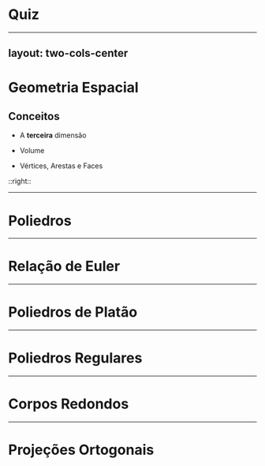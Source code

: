 # Quiz

<Quiz questionsNumber=2 />

---
layout: two-cols-center
---

# Geometria Espacial

## Conceitos

<v-clicks>

- A **terceira** dimensão

- Volume

- Vértices, Arestas e Faces

</v-clicks>

::right::

<Solids />

---

# Poliedros

---

# Relação de Euler

---

# Poliedros de Platão

<PlatonicSolids />

---

# Poliedros Regulares

---

# Corpos Redondos

---

# Projeções Ortogonais
